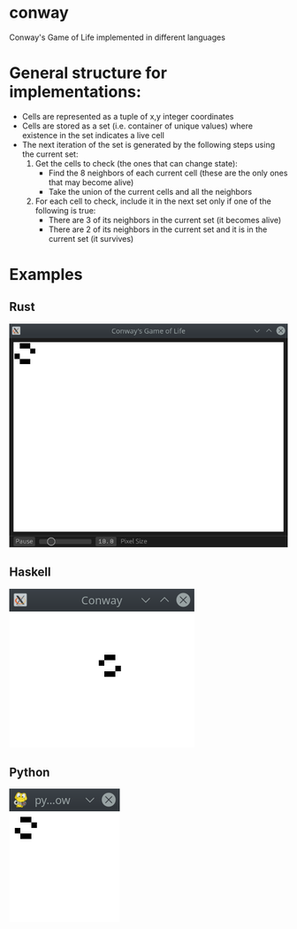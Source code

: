 # conway

Conway's Game of Life implemented in different languages

# General structure for implementations:

- Cells are represented as a tuple of x,y integer coordinates
- Cells are stored as a set (i.e. container of unique values) where existence in the set indicates a live cell
- The next iteration of the set is generated by the following steps using the current set:
    1. Get the cells to check (the ones that can change state):
        - Find the 8 neighbors of each current cell (these are the only ones that may become alive)
        - Take the union of the current cells and all the neighbors
    2. For each cell to check, include it in the next set only if one of the following is true:
        - There are 3 of its neighbors in the current set (it becomes alive)
        - There are 2 of its neighbors in the current set and it is in the current set (it survives)

# Examples

## Rust
![rust](rust.png)

## Haskell
![haskell](haskell.png)

## Python
![python](python.png)
